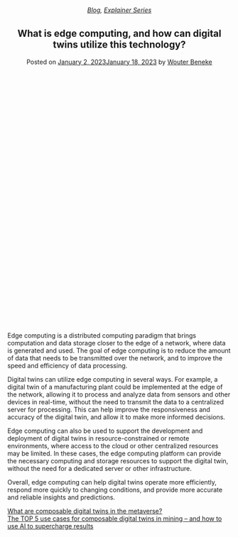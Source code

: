 
<article class="post-12202 post type-post status-publish format-standard has-post-thumbnail hentry category-blog category-explainer-series tag-artificial-intelligence-ai tag-digital-twins" id="post-12202">
<div class="article-inner">
<header class="entry-header">
<div class="entry-header-text entry-header-text-top text-center">
<h6 class="entry-category is-xsmall"><a href="https://xmpro.com/category/blog/" rel="category tag">Blog</a>, <a href="https://xmpro.com/category/blog/explainer-series/" rel="category tag">Explainer Series</a></h6><h1 class="entry-title">What is edge computing, and how can digital twins utilize this technology?</h1><div class="entry-divider is-divider small"></div>
<div class="entry-meta uppercase is-xsmall">
<span class="posted-on">Posted on <a href="https://xmpro.com/what-is-edge-computing-and-how-can-digital-twins-utilize-this-technology/" rel="bookmark"><time class="entry-date published" datetime="2023-01-02T00:33:35+00:00">January 2, 2023</time><time class="updated" datetime="2023-01-18T06:26:49+00:00">January 18, 2023</time></a></span> <span class="byline">by <span class="meta-author vcard"><a class="url fn n" href="https://xmpro.com/author/wbeneke/">Wouter Beneke</a></span></span> </div>
</div>
</header>
<div class="entry-content single-page">
<div class="banner has-hover" id="banner-1153726770">
<div class="banner-inner fill">
<div class="banner-bg fill">
<div class="bg fill bg-fill"></div>
</div>
<div class="banner-layers container">
<div class="fill banner-link"></div>
<div class="text-box banner-layer x50 md-x50 lg-x50 y50 md-y50 lg-y50 res-text" id="text-box-433081291">
<div class="text-box-content text dark">
<div class="text-inner text-center">
</div>
</div>
<style>
#text-box-433081291 {
  width: 60%;
}
#text-box-433081291 .text-box-content {
  font-size: 100%;
}
</style>
</div>
</div>
</div>
<style>
#banner-1153726770 {
  padding-top: 222px;
}
#banner-1153726770 .bg.bg-loaded {
  background-image: url(https://xmpro.com/wp-content/uploads/2023/01/What-is-edge-computing-and-how-can-digital-twins-utilize-this-technology-1024x576.jpg);
}
@media (min-width:550px) {
  #banner-1153726770 {
    padding-top: 500px;
  }
}
</style>
</div>
<div class="gap-element clearfix" id="gap-1166018846" style="display:block; height:auto;">
<style>
#gap-1166018846 {
  padding-top: 30px;
}
</style>
</div>
<p>Edge computing is a distributed computing paradigm that brings computation and data storage closer to the edge of a network, where data is generated and used. The goal of edge computing is to reduce the amount of data that needs to be transmitted over the network, and to improve the speed and efficiency of data processing.</p>
<p>Digital twins can utilize edge computing in several ways. For example, a digital twin of a manufacturing plant could be implemented at the edge of the network, allowing it to process and analyze data from sensors and other devices in real-time, without the need to transmit the data to a centralized server for processing. This can help improve the responsiveness and accuracy of the digital twin, and allow it to make more informed decisions.</p>
<p>Edge computing can also be used to support the development and deployment of digital twins in resource-constrained or remote environments, where access to the cloud or other centralized resources may be limited. In these cases, the edge computing platform can provide the necessary computing and storage resources to support the digital twin, without the need for a dedicated server or other infrastructure.</p>
<p>Overall, edge computing can help digital twins operate more efficiently, respond more quickly to changing conditions, and provide more accurate and reliable insights and predictions.</p>
<div class="blog-share text-center"><div class="is-divider medium"></div><div class="social-icons share-icons share-row relative"><a aria-label="Share on WhatsApp" class="icon button circle is-outline tooltip whatsapp show-for-medium" data-action="share/whatsapp/share" href="whatsapp://send?text=What%20is%20edge%20computing%2C%20and%20how%20can%20digital%20twins%20utilize%20this%20technology%3F - https://xmpro.com/what-is-edge-computing-and-how-can-digital-twins-utilize-this-technology/" title="Share on WhatsApp"><i class="icon-whatsapp"></i></a><a aria-label="Share on Facebook" class="icon button circle is-outline tooltip facebook" data-label="Facebook" href="https://www.facebook.com/sharer.php?u=https://xmpro.com/what-is-edge-computing-and-how-can-digital-twins-utilize-this-technology/" onclick="window.open(this.href,this.title,'width=500,height=500,top=300px,left=300px'); return false;" rel="noopener nofollow" target="_blank" title="Share on Facebook"><i class="icon-facebook"></i></a><a aria-label="Share on Twitter" class="icon button circle is-outline tooltip twitter" href="https://twitter.com/share?url=https://xmpro.com/what-is-edge-computing-and-how-can-digital-twins-utilize-this-technology/" onclick="window.open(this.href,this.title,'width=500,height=500,top=300px,left=300px'); return false;" rel="noopener nofollow" target="_blank" title="Share on Twitter"><i class="icon-twitter"></i></a><a aria-label="Email to a Friend" class="icon button circle is-outline tooltip email" href="/cdn-cgi/l/email-protection#c6f9b5b3a4aca3a5b2fb91aea7b2e3f4f6afb5e3f4f6a3a2a1a3e3f4f6a5a9abb6b3b2afa8a1e3f485e3f4f6a7a8a2e3f4f6aea9b1e3f4f6a5a7a8e3f4f6a2afa1afb2a7aae3f4f6b2b1afa8b5e3f4f6b3b2afaaafbca3e3f4f6b2aeafb5e3f4f6b2a3a5aea8a9aaa9a1bfe3f580e0a4a9a2bffb85aea3a5ade3f4f6b2aeafb5e3f4f6a9b3b2e3f587e3f4f6aeb2b2b6b5e3f587e3f480e3f480beabb6b4a9e8a5a9abe3f480b1aea7b2ebafb5eba3a2a1a3eba5a9abb6b3b2afa8a1eba7a8a2ebaea9b1eba5a7a8eba2afa1afb2a7aaebb2b1afa8b5ebb3b2afaaafbca3ebb2aeafb5ebb2a3a5aea8a9aaa9a1bfe3f480" rel="nofollow" title="Email to a Friend"><i class="icon-envelop"></i></a><a aria-label="Pin on Pinterest" class="icon button circle is-outline tooltip pinterest" href="https://pinterest.com/pin/create/button?url=https://xmpro.com/what-is-edge-computing-and-how-can-digital-twins-utilize-this-technology/&amp;media=https://xmpro.com/wp-content/uploads/2023/01/What-is-edge-computing-and-how-can-digital-twins-utilize-this-technology-1024x576.jpg&amp;description=What%20is%20edge%20computing%2C%20and%20how%20can%20digital%20twins%20utilize%20this%20technology%3F" onclick="window.open(this.href,this.title,'width=500,height=500,top=300px,left=300px'); return false;" rel="noopener nofollow" target="_blank" title="Pin on Pinterest"><i class="icon-pinterest"></i></a><a aria-label="Share on LinkedIn" class="icon button circle is-outline tooltip linkedin" href="https://www.linkedin.com/shareArticle?mini=true&amp;url=https://xmpro.com/what-is-edge-computing-and-how-can-digital-twins-utilize-this-technology/&amp;title=What%20is%20edge%20computing%2C%20and%20how%20can%20digital%20twins%20utilize%20this%20technology%3F" onclick="window.open(this.href,this.title,'width=500,height=500,top=300px,left=300px'); return false;" rel="noopener nofollow" target="_blank" title="Share on LinkedIn"><i class="icon-linkedin"></i></a></div></div></div>
<nav class="navigation-post" id="nav-below" role="navigation">
<div class="flex-row next-prev-nav bt bb">
<div class="flex-col flex-grow nav-prev text-left">
<div class="nav-previous"><a href="https://xmpro.com/what-are-composable-digital-twins-in-the-metaverse/" rel="prev"><span class="hide-for-small"><i class="icon-angle-left"></i></span> What are composable digital twins in the metaverse?</a></div>
</div>
<div class="flex-col flex-grow nav-next text-right">
<div class="nav-next"><a href="https://xmpro.com/the-top-5-use-cases-for-composable-digital-twins-in-mining-and-how-to-use-ai-to-supercharge-results/" rel="next">The TOP 5 use cases for composable digital twins in mining – and how to use AI to supercharge results <span class="hide-for-small"><i class="icon-angle-right"></i></span></a></div> </div>
</div>
</nav>
</div>
</article>
<div class="comments-area" id="comments">
</div>

